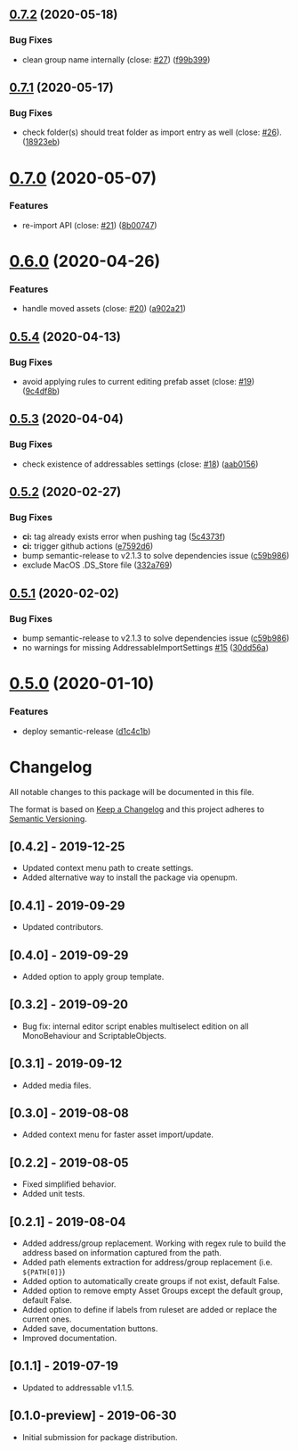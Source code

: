 ## [0.7.2](https://github.com/favoyang/unity-addressable-importer/compare/v0.7.1...v0.7.2) (2020-05-18)


### Bug Fixes

* clean group name internally (close: [#27](https://github.com/favoyang/unity-addressable-importer/issues/27)) ([f99b399](https://github.com/favoyang/unity-addressable-importer/commit/f99b399be3d5a6b543734f53a4c4760d45ec30c1))

## [0.7.1](https://github.com/favoyang/unity-addressable-importer/compare/v0.7.0...v0.7.1) (2020-05-17)


### Bug Fixes

* check folder(s) should treat folder as import entry as well (close: [#26](https://github.com/favoyang/unity-addressable-importer/issues/26)). ([18923eb](https://github.com/favoyang/unity-addressable-importer/commit/18923eb3ca4e5e33eb28eaa620fdc0a63258b495))

# [0.7.0](https://github.com/favoyang/unity-addressable-importer/compare/v0.6.0...v0.7.0) (2020-05-07)


### Features

* re-import API (close: [#21](https://github.com/favoyang/unity-addressable-importer/issues/21)) ([8b00747](https://github.com/favoyang/unity-addressable-importer/commit/8b00747c83b97eae9a06fc824bd7a2a3ad764b19))

# [0.6.0](https://github.com/favoyang/unity-addressable-importer/compare/v0.5.4...v0.6.0) (2020-04-26)


### Features

* handle moved assets (close: [#20](https://github.com/favoyang/unity-addressable-importer/issues/20)) ([a902a21](https://github.com/favoyang/unity-addressable-importer/commit/a902a216dc51c55a81c103fa0edb9ff290a4dcfb))

## [0.5.4](https://github.com/favoyang/unity-addressable-importer/compare/v0.5.3...v0.5.4) (2020-04-13)


### Bug Fixes

* avoid applying rules to current editing prefab asset (close: [#19](https://github.com/favoyang/unity-addressable-importer/issues/19)) ([9c4df8b](https://github.com/favoyang/unity-addressable-importer/commit/9c4df8b25ddbf36fa78c99bd58bb072d5ef31779))

## [0.5.3](https://github.com/favoyang/unity-addressable-importer/compare/v0.5.2...v0.5.3) (2020-04-04)


### Bug Fixes

* check existence of addressables settings (close: [#18](https://github.com/favoyang/unity-addressable-importer/issues/18)) ([aab0156](https://github.com/favoyang/unity-addressable-importer/commit/aab0156539b580a57011efd41989bad1d2f56a3c))

## [0.5.2](https://github.com/favoyang/unity-addressable-importer/compare/v0.5.1...v0.5.2) (2020-02-27)


### Bug Fixes

* **ci:** tag already exists error when pushing tag ([5c4373f](https://github.com/favoyang/unity-addressable-importer/commit/5c4373f8713186055cc1898539e0b476e2308a9c))
* **ci:** trigger github actions ([e7592d6](https://github.com/favoyang/unity-addressable-importer/commit/e7592d6c10cf788cbefc7ded82f677ce435376d4))
* bump semantic-release to v2.1.3 to solve dependencies issue ([c59b986](https://github.com/favoyang/unity-addressable-importer/commit/c59b9865c744b01cec73e7bc1013301c67c630ed))
* exclude MacOS .DS_Store file ([332a769](https://github.com/favoyang/unity-addressable-importer/commit/332a769ca88a20c856212167eb48c88ab3f20cee))

## [0.5.1](https://github.com/favoyang/unity-addressable-importer/compare/v0.5.0...v0.5.1) (2020-02-02)


### Bug Fixes

* bump semantic-release to v2.1.3 to solve dependencies issue ([c59b986](https://github.com/favoyang/unity-addressable-importer/commit/c59b9865c744b01cec73e7bc1013301c67c630ed))
* no warnings for missing AddressableImportSettings [#15](https://github.com/favoyang/unity-addressable-importer/issues/15) ([30dd56a](https://github.com/favoyang/unity-addressable-importer/commit/30dd56a0823e0f370d775acbce06736a92c0dafb))

# [0.5.0](https://github.com/favoyang/unity-addressable-importer/compare/v0.4.2...v0.5.0) (2020-01-10)


### Features

* deploy semantic-release ([d1c4c1b](https://github.com/favoyang/unity-addressable-importer/commit/d1c4c1b79117b4eab55021d2485c606a2d9f4974))

# Changelog
All notable changes to this package will be documented in this file.

The format is based on [Keep a Changelog](http://keepachangelog.com/en/1.0.0/)
and this project adheres to [Semantic Versioning](http://semver.org/spec/v2.0.0.html).

## [0.4.2] - 2019-12-25
 - Updated context menu path to create settings.
 - Added alternative way to install the package via openupm.

## [0.4.1] - 2019-09-29
 - Updated contributors.

## [0.4.0] - 2019-09-29
 - Added option to apply group template.

## [0.3.2] - 2019-09-20
 - Bug fix: internal editor script enables multiselect edition on all MonoBehaviour and ScriptableObjects.

## [0.3.1] - 2019-09-12
 - Added media files.

## [0.3.0] - 2019-08-08
 - Added context menu for faster asset import/update.

## [0.2.2] - 2019-08-05
 - Fixed simplified behavior.
 - Added unit tests.

## [0.2.1] - 2019-08-04
 - Added address/group replacement. Working with regex rule to build the address based on information captured from the path.
 - Added path elements extraction for address/group replacement (i.e. `${PATH[0]}`)
 - Added option to automatically create groups if not exist, default False.
 - Added option to remove empty Asset Groups except the default group, default False.
 - Added option to define if labels from ruleset are added or replace the current ones.
 - Added save, documentation buttons.
 - Improved documentation.

## [0.1.1] - 2019-07-19
 - Updated to addressable v1.1.5.

## [0.1.0-preview] - 2019-06-30
 - Initial submission for package distribution.
